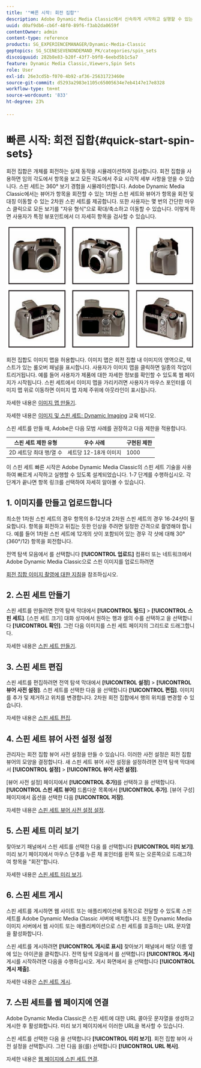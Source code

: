 ```yaml
---
title: '"빠른 시작: 회전 집합"'
description: Adobe Dynamic Media Classic에서 신속하게 시작하고 실행할 수 있는 스핀 세트 소개 및 빠른 시작 을 참조하십시오.
uuid: d0af9db6-cb6f-48f0-89f6-f3ab2da0659f
contentOwner: admin
content-type: reference
products: SG_EXPERIENCEMANAGER/Dynamic-Media-Classic
geptopics: SG_SCENESEVENONDEMAND_PK/categories/spin_sets
discoiquuid: 282b8e83-b20f-43f7-b9f8-6eebd5b1c5a7
feature: Dynamic Media Classic,Viewers,Spin Sets
role: User
exl-id: 26e3cd5b-f070-4b92-af36-25631723460e
source-git-commit: d5293a2983e1105c65005634e7eb4147e17e8328
workflow-type: tm+mt
source-wordcount: '833'
ht-degree: 23%

---
```


# 빠른 시작: 회전 집합{#quick-start-spin-sets}

회전 집합은 개체를 회전하는 실제 동작을 시뮬레이션하여 검사합니다. 회전 집합을 사용하면 임의 각도에서 항목을 보고 모든 각도에서 주요 시각적 세부 사항을 얻을 수 있습니다. 스핀 세트는 360° 보기 경험을 시뮬레이션합니다. Adobe Dynamic Media Classic에서는 뷰어가 항목을 회전할 수 있는 1차원 스핀 세트와 뷰어가 항목을 회전 및 대칭 이동할 수 있는 2차원 스핀 세트를 제공합니다. 또한 사용자는 몇 번의 간단한 마우스 클릭으로 모든 보기를 &quot;자유 형식&quot;으로 확대/축소하고 이동할 수 있습니다. 이렇게 하면 사용자가 특정 뷰포인트에서 더 자세히 항목을 검사할 수 있습니다.

![회전 집합의 이미지](/help/assets/spin_set.png)

회전 집합도 이미지 맵을 허용합니다. 이미지 맵은 회전 집합 내 이미지의 영역으로, 텍스트가 있는 롤오버 패널을 표시합니다. 사용자가 이미지 맵을 클릭하면 일종의 작업이 트리거됩니다. 예를 들어 사용자가 제품에 대한 자세한 정보를 확인할 수 있도록 웹 페이지가 시작됩니다. 스핀 세트에서 이미지 맵을 가리키려면 사용자가 마우스 포인터를 이미지 맵 위로 이동하면 이미지 맵 자체 주위에 아웃라인이 표시됩니다.

자세한 내용은 [이미지 맵 만들기](creating-image-maps.md).

자세한 내용은 [이미지 및 스핀 세트: Dynamic Imaging](https://s7d5.scene7.com/s7viewers/html5/VideoViewer.html?videoserverurl=https://s7d5.scene7.com/is/content/&amp;emailurl=https://s7d5.scene7.com/s7/emailFriend&amp;serverUrl=https://s7d5.scene7.com/is/image/&amp;config=Scene7SharedAssets/Universal_HTML5_Video&amp;contenturl=https://s7d5.scene7.com/skins/&amp;asset=S7tutorials/556_Image%20&amp;%20Spin%20Sets_converted%20renamed_Dynamic%20Imaging-AVS) 교육 비디오.

스핀 세트를 만들 때, Adobe은 다음 모범 사례를 권장하고 다음 제한을 적용합니다.

| 스핀 세트 제한 유형 | 우수 사례 | 구현된 제한 |
| --- | --- | --- |
| 2D 세트당 최대 행/열 수 | 세트당 12-18개 이미지 | 1000 |

이 스핀 세트 빠른 시작은 Adobe Dynamic Media Classic의 스핀 세트 기술을 사용하여 빠르게 시작하고 실행할 수 있도록 설계되었습니다. 1-7 단계를 수행하십시오. 각 단계가 끝나면 항목 링크를 선택하여 자세히 알아볼 수 있습니다.

## 1. 이미지를 만들고 업로드합니다

최소한 1차원 스핀 세트의 경우 항목의 8-12샷과 2차원 스핀 세트의 경우 16-24샷이 필요합니다. 항목을 회전하고 뒤집는 듯한 인상을 주려면 일정한 간격으로 촬영해야 합니다. 예를 들어 1차원 스핀 세트에 12개의 샷이 포함되어 있는 경우 각 샷에 대해 30°(360°/12) 항목을 회전합니다.

전역 탐색 모음에서 를 선택합니다 **[!UICONTROL 업로드]** 컴퓨터 또는 네트워크에서 Adobe Dynamic Media Classic으로 스핀 이미지를 업로드하려면

[회전 집합 이미지 촬영에 대한 지침](creating-spin-set.md#guidelines-for-shooting-spin-set-images)을 참조하십시오.

## 2. 스핀 세트 만들기

스핀 세트를 만들려면 전역 탐색 막대에서 **[!UICONTROL 빌드]** > **[!UICONTROL 스핀 세트]**. [스핀 세트 크기] 대화 상자에서 원하는 행과 셀의 수를 선택하고 을 선택합니다 **[!UICONTROL 확인]**. 그런 다음 이미지를 스핀 세트 페이지의 그리드로 드래그합니다.

자세한 내용은 [스핀 세트 만들기](creating-spin-set.md#creating-a-spin-set).

## 3. 스핀 세트 편집

스핀 세트를 편집하려면 전역 탐색 막대에서 **[!UICONTROL 설정]** > **[!UICONTROL 뷰어 사전 설정]**. 스핀 세트를 선택한 다음 을 선택합니다 **[!UICONTROL 편집]**. 이미지를 추가 및 제거하고 위치를 변경합니다. 2차원 회전 집합에서 행의 위치를 변경할 수 있습니다.

자세한 내용은 [스핀 세트 편집](creating-spin-set.md#editing-a-spin-set).

## 4. 스핀 세트 뷰어 사전 설정 설정

관리자는 회전 집합 뷰어 사전 설정을 만들 수 있습니다. 이러한 사전 설정은 회전 집합 뷰어의 모양을 결정합니다. 새 스핀 세트 뷰어 사전 설정을 설정하려면 전역 탐색 막대에서 **[!UICONTROL 설정]** > **[!UICONTROL 뷰어 사전 설정]**.

[뷰어 사전 설정] 페이지에서 **[!UICONTROL 추가]**&#x200B;를 선택하고 을 선택합니다. **[!UICONTROL 스핀 세트 뷰어]** 드롭다운 목록에서 **[!UICONTROL 추가]**. [뷰어 구성] 페이지에서 옵션을 선택한 다음 **[!UICONTROL 저장]**.

자세한 내용은 [스핀 세트 뷰어 사전 설정 설정](setting-spin-set-viewer-presets.md#setting-up-spin-set-viewer-presets).

## 5. 스핀 세트 미리 보기

찾아보기 패널에서 스핀 세트를 선택한 다음 를 선택합니다 **[!UICONTROL 미리 보기]**. 미리 보기 페이지에서 마우스 단추를 누른 채 포인터를 왼쪽 또는 오른쪽으로 드래그하여 항목을 &quot;회전&quot;합니다.

자세한 내용은 [스핀 세트 미리 보기](previewing-spin-set.md#previewing-a-spin-set).

## 6. 스핀 세트 게시

스핀 세트를 게시하면 웹 사이트 또는 애플리케이션에 동적으로 전달할 수 있도록 스핀 세트를 Adobe Dynamic Media Classic 서버에 배치합니다. 또한 Dynamic Media 이미지 서버에서 웹 사이트 또는 애플리케이션으로 스핀 세트를 호출하는 URL 문자열을 활성화합니다.

스핀 세트를 게시하려면 **[!UICONTROL 게시로 표시]** 찾아보기 패널에서 해당 이름 옆에 있는 아이콘을 클릭합니다. 전역 탐색 모음에서 를 선택합니다 **[!UICONTROL 게시]** 게시를 시작하려면 다음을 수행하십시오. 게시 화면에서 을 선택합니다 **[!UICONTROL 게시 제출]**.

자세한 내용은 [스핀 세트 게시](publishing-spin-set.md#publishing-a-spin-set).

## 7. 스핀 세트를 웹 페이지에 연결

Adobe Dynamic Media Classic은 스핀 세트에 대한 URL 콜아웃 문자열을 생성하고 게시한 후 활성화합니다. 미리 보기 페이지에서 이러한 URL을 복사할 수 있습니다.

스핀 세트를 선택한 다음 을 선택합니다 **[!UICONTROL 미리 보기]**. 회전 집합 뷰어 사전 설정을 선택합니다. 그런 다음 을(를) 선택합니다 **[!UICONTROL URL 복사]**.

자세한 내용은 [웹 페이지에 스핀 세트 연결](linking-spin-set-web-page.md#linking-a-spin-set-to-a-web-page).
